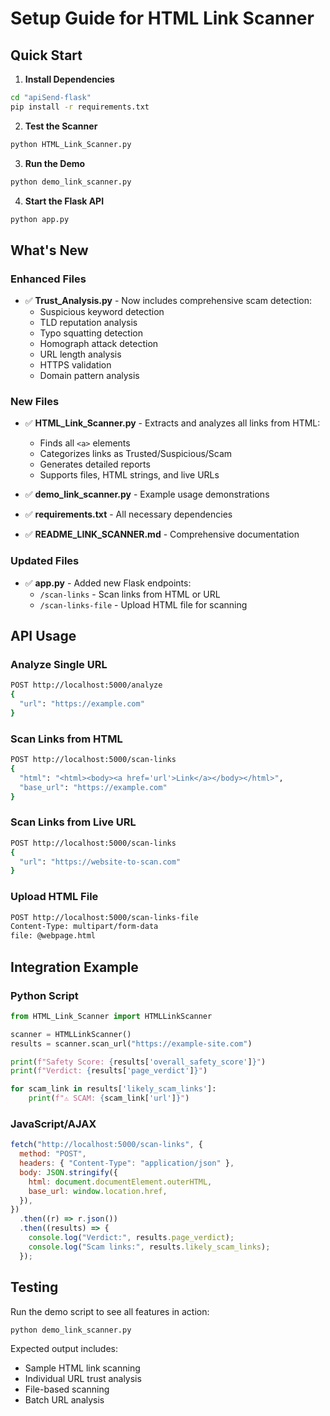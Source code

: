 # Setup Guide for HTML Link Scanner

## Quick Start

1. **Install Dependencies**

```bash
cd "apiSend-flask"
pip install -r requirements.txt
```

2. **Test the Scanner**

```bash
python HTML_Link_Scanner.py
```

3. **Run the Demo**

```bash
python demo_link_scanner.py
```

4. **Start the Flask API**

```bash
python app.py
```

## What's New

### Enhanced Files

- ✅ **Trust_Analysis.py** - Now includes comprehensive scam detection:
  - Suspicious keyword detection
  - TLD reputation analysis
  - Typo squatting detection
  - Homograph attack detection
  - URL length analysis
  - HTTPS validation
  - Domain pattern analysis

### New Files

- ✅ **HTML_Link_Scanner.py** - Extracts and analyzes all links from HTML:

  - Finds all `<a>` elements
  - Categorizes links as Trusted/Suspicious/Scam
  - Generates detailed reports
  - Supports files, HTML strings, and live URLs

- ✅ **demo_link_scanner.py** - Example usage demonstrations

- ✅ **requirements.txt** - All necessary dependencies

- ✅ **README_LINK_SCANNER.md** - Comprehensive documentation

### Updated Files

- ✅ **app.py** - Added new Flask endpoints:
  - `/scan-links` - Scan links from HTML or URL
  - `/scan-links-file` - Upload HTML file for scanning

## API Usage

### Analyze Single URL

```bash
POST http://localhost:5000/analyze
{
  "url": "https://example.com"
}
```

### Scan Links from HTML

```bash
POST http://localhost:5000/scan-links
{
  "html": "<html><body><a href='url'>Link</a></body></html>",
  "base_url": "https://example.com"
}
```

### Scan Links from Live URL

```bash
POST http://localhost:5000/scan-links
{
  "url": "https://website-to-scan.com"
}
```

### Upload HTML File

```bash
POST http://localhost:5000/scan-links-file
Content-Type: multipart/form-data
file: @webpage.html
```

## Integration Example

### Python Script

```python
from HTML_Link_Scanner import HTMLLinkScanner

scanner = HTMLLinkScanner()
results = scanner.scan_url("https://example-site.com")

print(f"Safety Score: {results['overall_safety_score']}")
print(f"Verdict: {results['page_verdict']}")

for scam_link in results['likely_scam_links']:
    print(f"⚠ SCAM: {scam_link['url']}")
```

### JavaScript/AJAX

```javascript
fetch("http://localhost:5000/scan-links", {
  method: "POST",
  headers: { "Content-Type": "application/json" },
  body: JSON.stringify({
    html: document.documentElement.outerHTML,
    base_url: window.location.href,
  }),
})
  .then((r) => r.json())
  .then((results) => {
    console.log("Verdict:", results.page_verdict);
    console.log("Scam links:", results.likely_scam_links);
  });
```

## Testing

Run the demo script to see all features in action:

```bash
python demo_link_scanner.py
```

Expected output includes:

- Sample HTML link scanning
- Individual URL trust analysis
- File-based scanning
- Batch URL analysis
